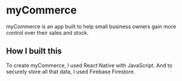 # myCommerce

myCommerce is an app built to help small business owners gain more control over their sales and stock.

## How I built this 

To create myCommerce, I used React Native with JavaScript. And to securely store all that data, I used Firebase Firestore.
